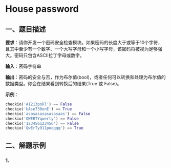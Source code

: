 # House password

## 一、题目描述

**要求**：请你开发一个密码安全检查模块。如果密码的长度大于或等于10个字符，且其中至少有一个数字、一个大写字母和一个小写字母，该密码将被视为足够强大。密码只包含ASCII拉丁字母或数字。

**输入**：密码字符串

**输出**：密码的安全与否，作为布尔值(bool)，或者任何可以转换和处理为布尔值的数据类型。你会在结果看到转换后的结果(True 或 False)。

**示例**：

```python
checkio('A1213pokl') == False
checkio('bAse730onE') == True
checkio('asasasasasasasaas') == False
checkio('QWERTYqwerty') == False
checkio('123456123456') == False
checkio('QwErTy911poqqqq') == True
```


## 二、解题示例

### 1.